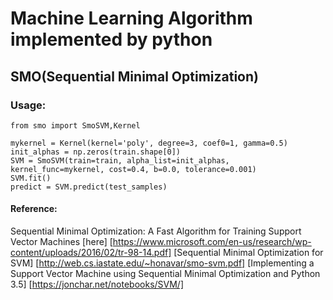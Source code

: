 # Machine Learning Algorithm implemented by python

## SMO(Sequential Minimal Optimization)
### Usage:
	from smo import SmoSVM,Kernel
	
	mykernel = Kernel(kernel='poly', degree=3, coef0=1, gamma=0.5)
    init_alphas = np.zeros(train.shape[0])
	SVM = SmoSVM(train=train, alpha_list=init_alphas, kernel_func=mykernel, cost=0.4, b=0.0, tolerance=0.001)
    SVM.fit()
    predict = SVM.predict(test_samples)
#### Reference:
Sequential Minimal Optimization: A Fast Algorithm for Training Support Vector Machines [here] [https://www.microsoft.com/en-us/research/wp-content/uploads/2016/02/tr-98-14.pdf]
[Sequential Minimal Optimization for SVM] [http://web.cs.iastate.edu/~honavar/smo-svm.pdf]
[Implementing a Support Vector Machine using Sequential Minimal Optimization and Python 3.5] [https://jonchar.net/notebooks/SVM/]


